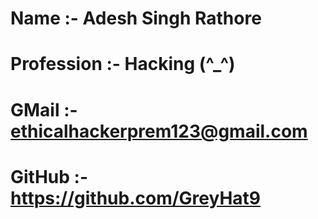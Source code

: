 # Name       :- Adesh Singh Rathore
# Profession :- Hacking (^_^)
# GMail      :- ethicalhackerprem123@gmail.com
# GitHub     :- https://github.com/GreyHat9
